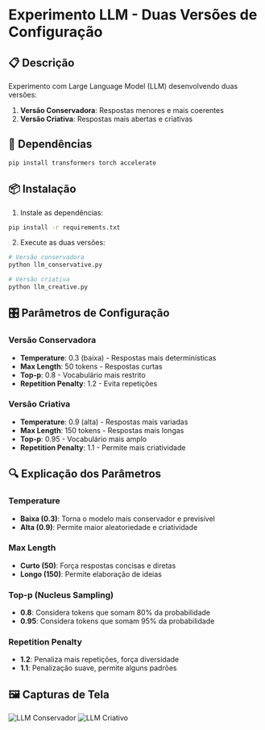 # Experimento LLM - Duas Versões de Configuração

## 📋 Descrição
Experimento com Large Language Model (LLM) desenvolvendo duas versões:
1. **Versão Conservadora**: Respostas menores e mais coerentes
2. **Versão Criativa**: Respostas mais abertas e criativas

## 🔧 Dependências
```bash
pip install transformers torch accelerate
```

## 📦 Instalação
1. Instale as dependências:
```bash
pip install -r requirements.txt
```

2. Execute as duas versões:
```bash
# Versão conservadora
python llm_conservative.py

# Versão criativa
python llm_creative.py
```

## 🎛️ Parâmetros de Configuração

### Versão Conservadora
- **Temperature**: 0.3 (baixa) - Respostas mais determinísticas
- **Max Length**: 50 tokens - Respostas curtas
- **Top-p**: 0.8 - Vocabulário mais restrito
- **Repetition Penalty**: 1.2 - Evita repetições

### Versão Criativa
- **Temperature**: 0.9 (alta) - Respostas mais variadas
- **Max Length**: 150 tokens - Respostas mais longas
- **Top-p**: 0.95 - Vocabulário mais amplo
- **Repetition Penalty**: 1.1 - Permite mais criatividade

## 🔍 Explicação dos Parâmetros

### Temperature
- **Baixa (0.3)**: Torna o modelo mais conservador e previsível
- **Alta (0.9)**: Permite maior aleatoriedade e criatividade

### Max Length
- **Curto (50)**: Força respostas concisas e diretas
- **Longo (150)**: Permite elaboração de ideias

### Top-p (Nucleus Sampling)
- **0.8**: Considera tokens que somam 80% da probabilidade
- **0.95**: Considera tokens que somam 95% da probabilidade

### Repetition Penalty
- **1.2**: Penaliza mais repetições, força diversidade
- **1.1**: Penalização suave, permite alguns padrões

## 🖼️ Capturas de Tela
![LLM Conservador](../assets/llm_conservative_demo.png)
![LLM Criativo](../assets/llm_creative_demo.png)

